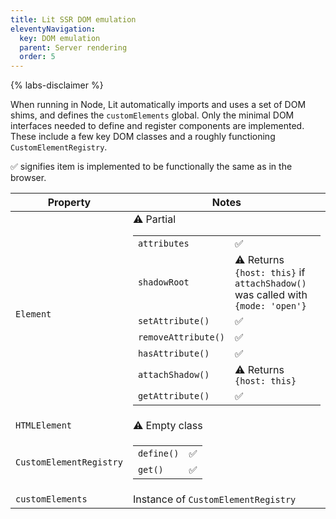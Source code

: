 ```yaml
---
title: Lit SSR DOM emulation
eleventyNavigation:
  key: DOM emulation
  parent: Server rendering
  order: 5
---
```


{% labs-disclaimer %}

When running in Node, Lit automatically imports and uses a set of DOM shims, and defines the `customElements` global. Only the minimal DOM interfaces needed to define and register components are implemented. These include a few key DOM classes and a roughly functioning `CustomElementRegistry`.

✅ signifies item is implemented to be functionally the same as in the browser.

<!-- TODO(augustinekim) Consider replacing emojis below with icons https://github.com/lit/lit.dev/pull/880#discussion_r944821511 -->
| Property | Notes |
|-|-|
| `Element` | ⚠️ Partial <table><tbody><tr><td>`attributes`</td><td>✅</td><tr><td>`shadowRoot`</td><td>⚠️ Returns `{host: this}` if `attachShadow()` was called with `{mode: 'open'}`</td><tr><td>`setAttribute()`</td><td>✅</td><tr><td>`removeAttribute()`</td><td>✅</td><tr><td>`hasAttribute()`</td><td>✅</td><tr><td>`attachShadow()`</td><td>⚠️ Returns `{host: this}`</td><tr><td>`getAttribute()`</td><td>✅</td></tr></tbody></table> |
| `HTMLElement` | ⚠️ Empty class |
| `CustomElementRegistry` | <table><tbody><tr><td>`define()`</td><td>✅</td></tr><tr><td>`get()`</td><td>✅</td></tr></tbody></table> |
| `customElements` | Instance of `CustomElementRegistry` |

